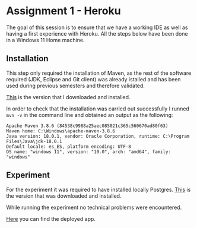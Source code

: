# Assignment 1 - Heroku
The goal of this session is to ensure that we have a working IDE as well as having a first experience with Heroku. All the steps below have been done in a Windows 11 Home machine.


## Installation
This step only required the installation of Maven, as the rest of the software required (JDK, Eclipse and Git client) was already istalled and has been used during previous semesters and therefore validated.

[This](https://dlcdn.apache.org/maven/maven-3/3.8.6/binaries/apache-maven-3.8.6-bin.zip) is the version that I downloaded and installed.

In order to check that the installation was carried out successfully I runned `mvn -v` in the command line and obtained an output as the following:
```
Apache Maven 3.8.6 (84538c9988a25aec085021c365c560670ad80f63)
Maven home: C:\Windows\apache-maven-3.8.6
Java version: 18.0.1, vendor: Oracle Corporation, runtime: C:\Program Files\Java\jdk-18.0.1
Default locale: es_ES, platform encoding: UTF-8
OS name: "windows 11", version: "10.0", arch: "amd64", family: "windows"
```
## Experiment
For the experiment it was required to have installed locally Postgres. [This](https://www.enterprisedb.com/postgresql-tutorial-resources-training?uuid=db55e32d-e9f0-4d7c-9aef-b17d01210704&campaignId=7012J000001NhszQAC) is the version that was downloaded and installed.

While running the experiment no technical problems were encountered.

[Here](https://morning-stream-50539.herokuapp.com/) you can find the deployed app.